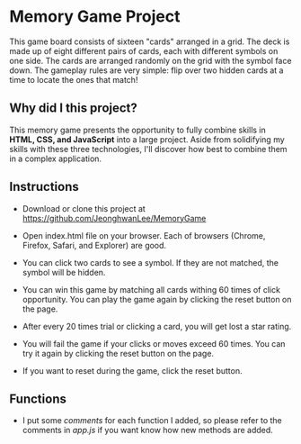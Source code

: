 # Memory Game Project

This game board consists of sixteen "cards" arranged in a grid. The deck is made up of eight different pairs of cards, each with different symbols on one side. The cards are arranged randomly on the grid with the symbol face down. The gameplay rules are very simple: flip over two hidden cards at a time to locate the ones that match!

## Why did I this project?

This memory game presents the opportunity to fully combine skills in **HTML, CSS, and JavaScript** into a large project. Aside from solidifying my skills with these three technologies, I'll discover how best to combine them in a complex application.


## Instructions

- Download or clone this project at https://github.com/JeonghwanLee/MemoryGame

- Open index.html file on your browser. Each of browsers (Chrome, Firefox, Safari, and Explorer) are good.

- You can click two cards to see a symbol. If they are not matched, the symbol will be hidden.

- You can win this game by matching all cards withing 60 times of click opportunity. You can play the game again by clicking the reset button on the page.

- After every 20 times trial or clicking a card, you will get lost a star rating.

- You will fail the game if your clicks or moves exceed 60 times. You can try it again by clicking the reset button on the page.

- If you want to reset during the game, click the reset button. 

## Functions
- I put some *comments* for each function I added, so please refer to the comments in *app.js* if you want know how new methods are added. 
